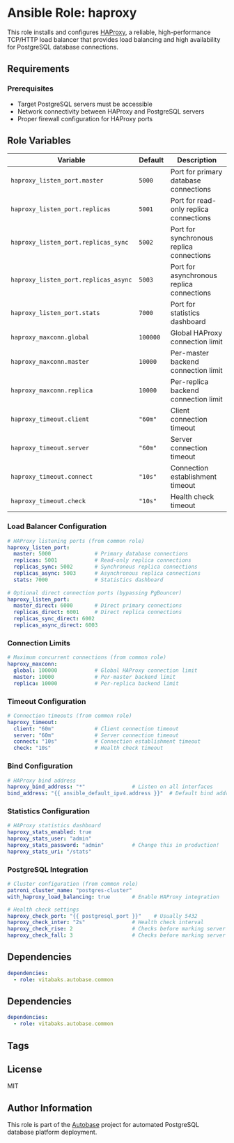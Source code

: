 # Ansible Role: haproxy

This role installs and configures [HAProxy](http://www.haproxy.org/), a reliable, high-performance TCP/HTTP load balancer that provides load balancing and high availability for PostgreSQL database connections.

## Requirements

### Prerequisites

- Target PostgreSQL servers must be accessible
- Network connectivity between HAProxy and PostgreSQL servers
- Proper firewall configuration for HAProxy ports

## Role Variables

| Variable | Default | Description |
|----------|---------|-------------|
| `haproxy_listen_port.master` | `5000` | Port for primary database connections |
| `haproxy_listen_port.replicas` | `5001` | Port for read-only replica connections |
| `haproxy_listen_port.replicas_sync` | `5002` | Port for synchronous replica connections |
| `haproxy_listen_port.replicas_async` | `5003` | Port for asynchronous replica connections |
| `haproxy_listen_port.stats` | `7000` | Port for statistics dashboard |
| `haproxy_maxconn.global` | `100000` | Global HAProxy connection limit |
| `haproxy_maxconn.master` | `10000` | Per-master backend connection limit |
| `haproxy_maxconn.replica` | `10000` | Per-replica backend connection limit |
| `haproxy_timeout.client` | `"60m"` | Client connection timeout |
| `haproxy_timeout.server` | `"60m"` | Server connection timeout |
| `haproxy_timeout.connect` | `"10s"` | Connection establishment timeout |
| `haproxy_timeout.check` | `"10s"` | Health check timeout |

### Load Balancer Configuration

```yaml
# HAProxy listening ports (from common role)
haproxy_listen_port:
  master: 5000              # Primary database connections
  replicas: 5001            # Read-only replica connections  
  replicas_sync: 5002       # Synchronous replica connections
  replicas_async: 5003      # Asynchronous replica connections
  stats: 7000               # Statistics dashboard
  
# Optional direct connection ports (bypassing PgBouncer)
haproxy_listen_port:
  master_direct: 6000       # Direct primary connections
  replicas_direct: 6001     # Direct replica connections
  replicas_sync_direct: 6002
  replicas_async_direct: 6003
```

### Connection Limits

```yaml
# Maximum concurrent connections (from common role)
haproxy_maxconn:
  global: 100000            # Global HAProxy connection limit
  master: 10000             # Per-master backend limit
  replica: 10000            # Per-replica backend limit
```

### Timeout Configuration

```yaml
# Connection timeouts (from common role)
haproxy_timeout:
  client: "60m"             # Client connection timeout
  server: "60m"             # Server connection timeout
  connect: "10s"            # Connection establishment timeout
  check: "10s"              # Health check timeout
```

### Bind Configuration

```yaml
# HAProxy bind address
haproxy_bind_address: "*"               # Listen on all interfaces
bind_address: "{{ ansible_default_ipv4.address }}"  # Default bind address
```

### Statistics Configuration

```yaml
# HAProxy statistics dashboard
haproxy_stats_enabled: true
haproxy_stats_user: "admin"
haproxy_stats_password: "admin"         # Change this in production!
haproxy_stats_uri: "/stats"
```

### PostgreSQL Integration

```yaml
# Cluster configuration (from common role)
patroni_cluster_name: "postgres-cluster"
with_haproxy_load_balancing: true       # Enable HAProxy integration

# Health check settings
haproxy_check_port: "{{ postgresql_port }}"    # Usually 5432
haproxy_check_inter: "2s"               # Health check interval
haproxy_check_rise: 2                   # Checks before marking server up
haproxy_check_fall: 3                   # Checks before marking server down
```

## Dependencies

```yaml
dependencies:
  - role: vitabaks.autobase.common
```


## Dependencies

```yaml
dependencies:
  - role: vitabaks.autobase.common
```

## Tags

## License

MIT

## Author Information

This role is part of the [Autobase](https://github.com/vitabaks/autobase) project for automated PostgreSQL database platform deployment.
